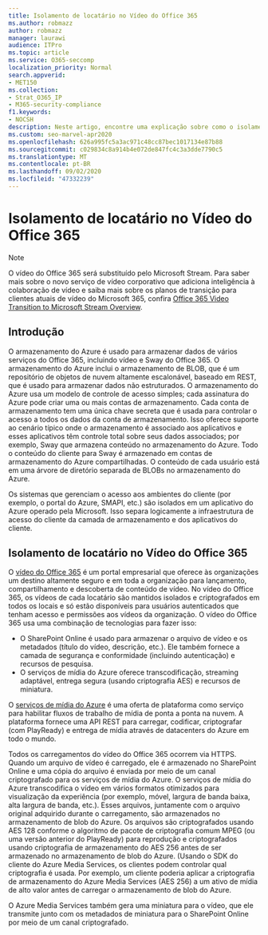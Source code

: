 ```yaml
---
title: Isolamento de locatário no Vídeo do Office 365
ms.author: robmazz
author: robmazz
manager: laurawi
audience: ITPro
ms.topic: article
ms.service: O365-seccomp
localization_priority: Normal
search.appverid:
- MET150
ms.collection:
- Strat_O365_IP
- M365-security-compliance
f1.keywords:
- NOCSH
description: Neste artigo, encontre uma explicação sobre como o isolamento de locatário mantém os vídeos armazenados de cada locatário separados no vídeo do Office 365.
ms.custom: seo-marvel-apr2020
ms.openlocfilehash: 626a995fc5a3ac971c48cc87bec1017134e87b88
ms.sourcegitcommit: c029834c8a914b4e072de847fc4c3a3dde7790c5
ms.translationtype: MT
ms.contentlocale: pt-BR
ms.lasthandoff: 09/02/2020
ms.locfileid: "47332239"
---
```

# <a name="tenant-isolation-in-office-365-video"></a>Isolamento de locatário no Vídeo do Office 365

> [!NOTE]
> O vídeo do Office 365 será substituído pelo Microsoft Stream. Para saber mais sobre o novo serviço de vídeo corporativo que adiciona inteligência à colaboração de vídeo e saiba mais sobre os planos de transição para clientes atuais de vídeo do Microsoft 365, confira [Office 365 Video Transition to Microsoft Stream Overview](https://docs.microsoft.com/stream/migrate-from-office-365).

## <a name="introduction"></a>Introdução

O armazenamento do Azure é usado para armazenar dados de vários serviços do Office 365, incluindo vídeo e Sway do Office 365. O armazenamento do Azure inclui o armazenamento de BLOB, que é um repositório de objetos de nuvem altamente escalonável, baseado em REST, que é usado para armazenar dados não estruturados. O armazenamento do Azure usa um modelo de controle de acesso simples; cada assinatura do Azure pode criar uma ou mais contas de armazenamento. Cada conta de armazenamento tem uma única chave secreta que é usada para controlar o acesso a todos os dados da conta de armazenamento. Isso oferece suporte ao cenário típico onde o armazenamento é associado aos aplicativos e esses aplicativos têm controle total sobre seus dados associados; por exemplo, Sway que armazena conteúdo no armazenamento do Azure. Todo o conteúdo do cliente para Sway é armazenado em contas de armazenamento do Azure compartilhadas. O conteúdo de cada usuário está em uma árvore de diretório separada de BLOBs no armazenamento do Azure.

Os sistemas que gerenciam o acesso aos ambientes do cliente (por exemplo, o portal do Azure, SMAPI, etc.) são isolados em um aplicativo do Azure operado pela Microsoft. Isso separa logicamente a infraestrutura de acesso do cliente da camada de armazenamento e dos aplicativos do cliente.

## <a name="tenant-isolation-in-office-365-video"></a>Isolamento de locatário no Vídeo do Office 365

O [vídeo do Office 365](https://support.office.com/article/Meet-Office-365-Video-ca1cc1a9-a615-46e1-b6a3-40dbd99939a6) é um portal empresarial que oferece às organizações um destino altamente seguro e em toda a organização para lançamento, compartilhamento e descoberta de conteúdo de vídeo. No vídeo do Office 365, os vídeos de cada locatário são mantidos isolados e criptografados em todos os locais e só estão disponíveis para usuários autenticados que tenham acesso e permissões aos vídeos da organização. O vídeo do Office 365 usa uma combinação de tecnologias para fazer isso:

- O SharePoint Online é usado para armazenar o arquivo de vídeo e os metadados (título do vídeo, descrição, etc.). Ele também fornece a camada de segurança e conformidade (incluindo autenticação) e recursos de pesquisa.
- O serviços de mídia do Azure oferece transcodificação, streaming adaptável, entrega segura (usando criptografia AES) e recursos de miniatura.

O [serviços de mídia do Azure](https://azure.microsoft.com/services/media-services/) é uma oferta de plataforma como serviço para habilitar fluxos de trabalho de mídia de ponta a ponta na nuvem. A plataforma fornece uma API REST para carregar, codificar, criptografar (com PlayReady) e entrega de mídia através de datacenters do Azure em todo o mundo.

Todos os carregamentos do vídeo do Office 365 ocorrem via HTTPS. Quando um arquivo de vídeo é carregado, ele é armazenado no SharePoint Online e uma cópia do arquivo é enviada por meio de um canal criptografado para os serviços de mídia do Azure. O serviços de mídia do Azure transcodifica o vídeo em vários formatos otimizados para visualização da experiência (por exemplo, móvel, largura de banda baixa, alta largura de banda, etc.). Esses arquivos, juntamente com o arquivo original adquirido durante o carregamento, são armazenados no armazenamento de blob do Azure. Os arquivos são criptografados usando AES 128 conforme o algoritmo de pacote de criptografia comum MPEG (ou uma versão anterior do PlayReady) para reprodução e criptografados usando criptografia de armazenamento do AES 256 antes de ser armazenado no armazenamento de blob do Azure. (Usando o SDK do cliente do Azure Media Services, os clientes podem controlar qual criptografia é usada. Por exemplo, um cliente poderia aplicar a criptografia de armazenamento do Azure Media Services (AES 256) a um ativo de mídia de alto valor antes de carregar o armazenamento de blob do Azure.

O Azure Media Services também gera uma miniatura para o vídeo, que ele transmite junto com os metadados de miniatura para o SharePoint Online por meio de um canal criptografado.
